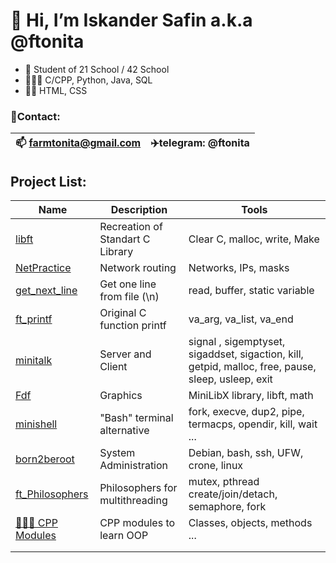 # 👋 Hi, I’m Iskander Safin a.k.a @ftonita
- 🌱 Student of 21 School / 42 School
- 👨🏻‍💻 C/CPP, Python, Java, SQL
- 🙌🏻 HTML, CSS
### 📱Contact:
| 📫 farmtonita@gmail.com | ✈️telegram: @ftonita |
| --- | --- |

## Project List:
| Name | Description | Tools |
| --- | --- | --- |
| [libft](https://github.com/ftonita/libft)| Recreation of Standart C Library  | 	Сlear C, malloc, write, Make
| [NetPractice](https://github.com/ftonita/NetPractice) | Network routing | Networks, IPs, masks
| [get_next_line](https://github.com/ftonita/get_next_line) | Get one line from file (\n) | read, buffer, static variable |
|[ft_printf](https://github.com/ftonita/ft_printf) | Original C function printf | va_arg, va_list, va_end |
|[minitalk](https://github.com/ftonita/minitalk) | Server and Client  | signal , sigemptyset, sigaddset, sigaction, kill, getpid, malloc, free, pause, sleep, usleep, exit
| [Fdf](https://github.com/ftonita/NetPractice)| Graphics | MiniLibX library, libft, math
| [minishell](https://github.com/yuran653/minishell)|  "Bash" terminal alternative | fork, execve, dup2, pipe, termacps, opendir, kill, wait ...
| [born2beroot](https://github.com/ftonita/born2beroot)| System Administration | Debian, bash, ssh, UFW, crone, linux
| [ft_Philosophers](https://github.com/ftonita/Philosophers) | Philosophers for multithreading | mutex, pthread create/join/detach, semaphore, fork
| [🏃🏻‍♂️ CPP Modules](https://github.com/ftonita/CPP) | CPP modules to learn OOP | Classes, objects, methods ... 
| | |
| | |
